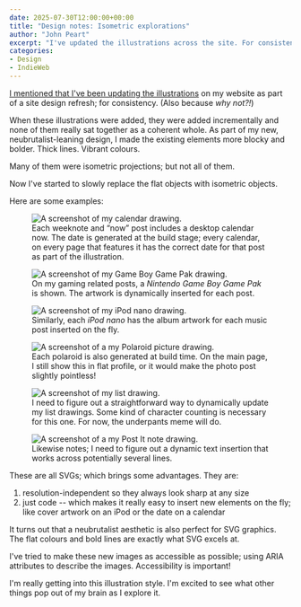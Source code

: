 ```yaml
---
date: 2025-07-30T12:00:00+00:00
title: "Design notes: Isometric explorations"
author: "John Peart"
excerpt: "I've updated the illustrations across the site. For consistency. But also because why not?!"
categories:
- Design
- IndieWeb
---
```


[I mentioned that I've been updating the illustrations](/2025/07/14/design-refresh/) on my website as part of a site design refresh; for consistency. (Also because *why not?!*)

When these illustrations were added, they were added incrementally and none of them really sat together as a coherent whole. As part of my new, neubrutalist-leaning design, I made the existing elements more blocky and bolder. Thick lines. Vibrant colours. 

Many of them were isometric projections; but not all of them. 

Now I've started to slowly replace the flat objects with isometric objects.

Here are some examples:


<figure>
    <img src="/assets/images/posts/2025/07/30/calendar.png" alt="A screenshot of my calendar drawing.">
	<figcaption>
		Each weeknote and “now” post includes a desktop calendar now. The date is generated at the build stage; every calendar, on every page that features it has the correct date for that post as part of the illustration.
	</figcaption>
</figure>

<figure>
    <img src="/assets/images/posts/2025/07/30/gamepak.png" alt="A screenshot of my Game Boy Game Pak drawing.">
	<figcaption>
		On my gaming related posts, a <em>Nintendo Game Boy Game Pak</em> is shown. The artwork is dynamically inserted for each post.
	</figcaption>
</figure>

<figure>
    <img src="/assets/images/posts/2025/07/30/ipod-nano.png" alt="A screenshot of my iPod nano drawing.">
	<figcaption>
		Similarly, each <em>iPod nano</em> has the album artwork for each music post inserted on the fly.
	</figcaption>
</figure>

<figure>
    <img src="/assets/images/posts/2025/07/30/polaroid.png" alt="A screenshot of a my Polaroid picture drawing.">
	<figcaption>
		Each polaroid is also generated at build time. On the main page, I still show this in flat profile, or it would make the photo post slightly pointless!
	</figcaption>
</figure>

<figure>
    <img src="/assets/images/posts/2025/07/30/list.png" alt="A screenshot of my list drawing.">
	<figcaption>
		I need to figure out a straightforward way to dynamically update my list drawings. Some kind of character counting is necessary for this one. For now, the underpants meme will do.
	</figcaption>
</figure>

<figure>
    <img src="/assets/images/posts/2025/07/30/post-it-note.png" alt="A screenshot of a my Post It note drawing.">
	<figcaption>
		Likewise notes; I need to figure out a dynamic text insertion that works across potentially several lines.
	</figcaption>
</figure>

These are all SVGs; which brings some advantages. They are:

1. resolution-independent so they always look sharp at any size
2. just code -- which makes it really easy to insert new elements on the fly; like cover artwork on an iPod or the date on a calendar

It turns out that a neubrutalist aesthetic is also perfect for SVG graphics. The flat colours and bold lines are exactly what SVG excels at.

I've tried to make these new images as accessible as possible; using ARIA attributes to describe the images. Accessibility is important!

I'm really getting into this illustration style. I'm excited to see what other things pop out of my brain as I explore it.